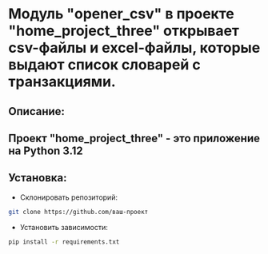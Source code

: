 # Модуль "opener_csv" в проекте "home_project_three" открывает csv-файлы и excel-файлы, которые выдают список словарей с транзакциями.
## Описание:
## Проект "home_project_three" - это приложение на Python 3.12
## Установка:
- Склонировать репозиторий:
```bash
git clone https://github.com/ваш-проект
```
- Установить зависимости:
```bash
pip install -r requirements.txt
```
